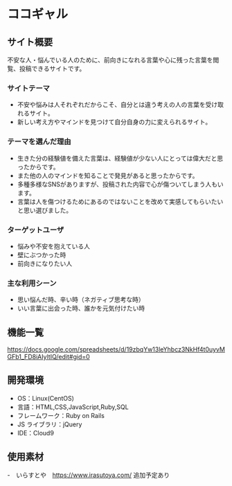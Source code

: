 # ココギャル

## サイト概要

不安な人・悩んでいる人のために、前向きになれる言葉や心に残った言葉を閲覧、投稿できるサイトです。

### サイトテーマ

- 不安や悩みは人それぞれだからこそ、自分とは違う考えの人の言葉を受け取れるサイト。
- 新しい考え方やマインドを見つけて自分自身の力に変えられるサイト。

### テーマを選んだ理由

- 生きた分の経験値を備えた言葉は、経験値が少ない人にとっては偉大だと思ったからです。
- また他の人のマインドを知ることで発見があると思ったからです。
- 多種多様なSNSがありますが、投稿された内容で心が傷ついてしまう人もいます。
- 言葉は人を傷つけるためにあるのではないことを改めて実感してもらいたいと思い選びました。

### ターゲットユーザ

- 悩みや不安を抱えている人
- 壁にぶつかった時
- 前向きになりたい人

### 主な利用シーン

- 思い悩んだ時、辛い時（ネガティブ思考な時）
- いい言葉に出会った時、誰かを元気付けたい時

## 機能一覧

https://docs.google.com/spreadsheets/d/19zbqYw13leYhbcz3NkHf4t0uyvMGFb1_FD8iAIyltIQ/edit#gid=0

## 開発環境

- OS：Linux(CentOS)
- 言語：HTML,CSS,JavaScript,Ruby,SQL
- フレームワーク：Ruby on Rails
- JS ライブラリ：jQuery
- IDE：Cloud9

## 使用素材

-　いらすとや　https://www.irasutoya.com/
追加予定あり
